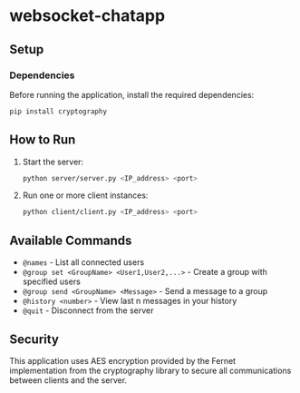 # websocket-chatapp

## Setup

### Dependencies
Before running the application, install the required dependencies:

```bash
pip install cryptography
```

## How to Run

1. Start the server:
   ```bash
   python server/server.py <IP_address> <port>
   ```

2. Run one or more client instances:
   ```bash
   python client/client.py <IP_address> <port>
   ```

## Available Commands

- `@names` - List all connected users
- `@group set <GroupName> <User1,User2,...>` - Create a group with specified users
- `@group send <GroupName> <Message>` - Send a message to a group
- `@history <number>` - View last n messages in your history
- `@quit` - Disconnect from the server

## Security

This application uses AES encryption provided by the Fernet implementation from the cryptography library to secure all communications between clients and the server.
